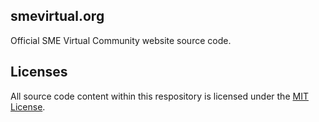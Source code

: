 ## smevirtual.org

Official SME Virtual Community website source code.

## Licenses

All source code content within this respository is licensed under the [MIT License](https://opensource.org/licenses/MIT).
